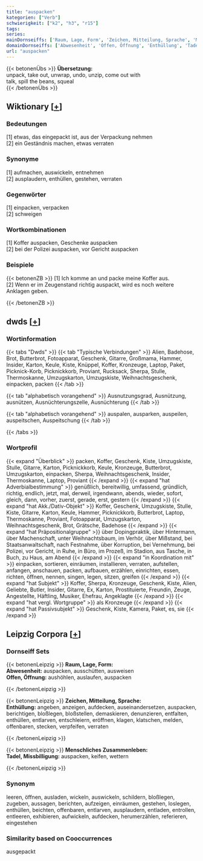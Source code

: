 ```yaml
---
title: "auspacken"
kategorien: ["Verb"]
schwierigkeit: ["k2", "h3", "r15"]
tags:
series:
mainDornseiffs: ['Raum, Lage, Form', 'Zeichen, Mitteilung, Sprache', 'Menschliches Zusammenleben']
domainDornseiffs: ['Abwesenheit', 'Offen, Öffnung', 'Enthüllung', 'Tadel, Missbilligung']
url: "auspacken"
---
```


{{< betonenÜbs >}}
**Übersetzung:**  
unpack, take out, unwrap, undo, unzip, come out with  
talk, spill the beans, squeal  
{{< /betonenÜbs >}}

## Wiktionary [[+](https://de.wiktionary.org/wiki/auspacken)]

### Bedeutungen
[1] etwas, das eingepackt ist, aus der Verpackung nehmen  
[2] ein Geständnis machen, etwas verraten  

### Synonyme
[1] aufmachen, auswickeln, entnehmen  
[2] ausplaudern, enthüllen, gestehen, verraten  

### Gegenwörter
[1] einpacken, verpacken  
[2] schweigen  

### Wortkombinationen
[1] Koffer auspacken, Geschenke auspacken  
[2] bei der Polizei auspacken, vor Gericht auspacken  

### Beispiele
{{< betonenZB >}}
[1] Ich komme an und packe meine Koffer aus.  
[2] Wenn er im Zeugenstand richtig auspackt, wird es noch weitere Anklagen geben.  

{{< /betonenZB >}}


## dwds [[+](https://www.dwds.de/wb/auspacken)]

### Wortinformation
{{< tabs "Dwds" >}}
{{< tab "Typische Verbindungen" >}}
Alien, Badehose, Brot, Butterbrot, Fotoapparat, Geschenk, Gitarre, Großmama, Hammer, Insider, Karton, Keule, Kiste, Knüppel, Koffer, Kronzeuge, Laptop, Paket, Picknick-Korb, Picknickkorb, Proviant, Rucksack, Sherpa, Stulle, Thermoskanne, Umzugskarton, Umzugskiste, Weihnachtsgeschenk, einpacken, packen
{{< /tab >}}

{{< tab "alphabetisch vorangehend" >}}
Ausnutzungsgrad, Ausnützung, ausnützen, Ausnüchterungszelle, Ausnüchterung
{{< /tab >}}

{{< tab "alphabetisch vorangehend" >}}
auspalen, ausparken, auspeilen, auspeitschen, Auspeitschung
{{< /tab >}}

{{< /tabs >}}

### Wortprofil
{{< expand "Überblick" >}} packen, Koffer, Geschenk, Kiste, Umzugskiste, Stulle, Gitarre, Karton, Picknickkorb, Keule, Kronzeuge, Butterbrot, Umzugskarton, einpacken, Sherpa, Weihnachtsgeschenk, Insider, Thermoskanne, Laptop, Proviant {{< /expand >}}
{{< expand "hat Adverbialbestimmung" >}} genüßlich, bereitwillig, umfassend, gründlich, richtig, endlich, jetzt, mal, derweil, irgendwann, abends, wieder, sofort, gleich, dann, vorher, zuerst, gerade, erst, gestern {{< /expand >}}
{{< expand "hat Akk./Dativ-Objekt" >}} Koffer, Geschenk, Umzugskiste, Stulle, Kiste, Gitarre, Karton, Keule, Hammer, Picknickkorb, Butterbrot, Laptop, Thermoskanne, Proviant, Fotoapparat, Umzugskarton, Weihnachtsgeschenk, Brot, Grätsche, Badehose {{< /expand >}}
{{< expand "hat Präpositionalgruppe" >}} über Dopingpraktik, über Hintermann, über Machenschaft, unter Weihnachtsbaum, im Verhör, über Mißstand, bei Staatsanwaltschaft, nach Festnahme, über Korruption, bei Vernehmung, bei Polizei, vor Gericht, in Ruhe, in Büro, im Prozeß, im Stadion, aus Tasche, in Buch, zu Haus, am Abend {{< /expand >}}
{{< expand "in Koordination mit" >}} einpacken, sortieren, einräumen, installieren, verraten, aufstellen, anfangen, anschauen, packen, aufbauen, erzählen, einrichten, essen, richten, öffnen, nennen, singen, legen, sitzen, greifen {{< /expand >}}
{{< expand "hat Subjekt" >}} Koffer, Sherpa, Kronzeuge, Geschenk, Kiste, Alien, Geliebte, Butler, Insider, Gitarre, Ex, Karton, Prostituierte, Freundin, Zeuge, Angestellte, Häftling, Musiker, Ehefrau, Angeklagte {{< /expand >}}
{{< expand "hat vergl. Wortgruppe" >}} als Kronzeuge {{< /expand >}}
{{< expand "hat Passivsubjekt" >}} Geschenk, Kiste, Kamera, Paket, es, sie {{< /expand >}}

## Leipzig Corpora [[+](https://corpora.uni-leipzig.de/en/res?word=auspacken&corpusId=deu_newscrawl-public_2018)]

### Dornseiff Sets
{{< betonenLeipzig >}}
**Raum, Lage, Form:**  
**Abwesenheit:** auspacken, ausschütten, ausweisen  
**Offen, Öffnung:** aushöhlen, auslaufen, auspacken  

{{< /betonenLeipzig >}}


{{< betonenLeipzig >}}
**Zeichen, Mitteilung, Sprache:**  
**Enthüllung:** angeben, anzeigen, aufdecken, auseinandersetzen, auspacken, berichtigen, bloßlegen, bloßstellen, demaskieren, denunzieren, entfalten, enthüllen, entlarven, entschleiern, eröffnen, klagen, klatschen, melden, offenbaren, stecken, verpfeifen, verraten  

{{< /betonenLeipzig >}}


{{< betonenLeipzig >}}
**Menschliches Zusammenleben:**  
**Tadel, Missbilligung:** auspacken, keifen, wettern  

{{< /betonenLeipzig >}}

### Synonym
leeren, öffnen, ausladen, wickeln, auswickeln, schildern, bloßlegen, zugeben, aussagen, berichten, aufzeigen, einräumen, gestehen, loslegen, enthüllen, beichten, offenbaren, entlarven, ausplaudern, entladen, entrollen, entleeren, exhibieren, aufwickeln, aufdecken, herumerzählen, referieren, eingestehen


### Similarity based on Cooccurrences
ausgepackt

